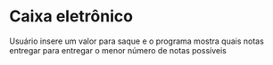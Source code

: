 # Caixa eletrônico
Usuário insere um valor para saque e o programa mostra quais notas entregar para entregar o menor número de notas possíveis
